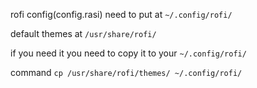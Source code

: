 rofi config(config.rasi) need to put at ```~/.config/rofi/```

default themes at ```/usr/share/rofi/```

if you need it you need to copy it to your ```~/.config/rofi/```

command ```cp /usr/share/rofi/themes/ ~/.config/rofi/```
